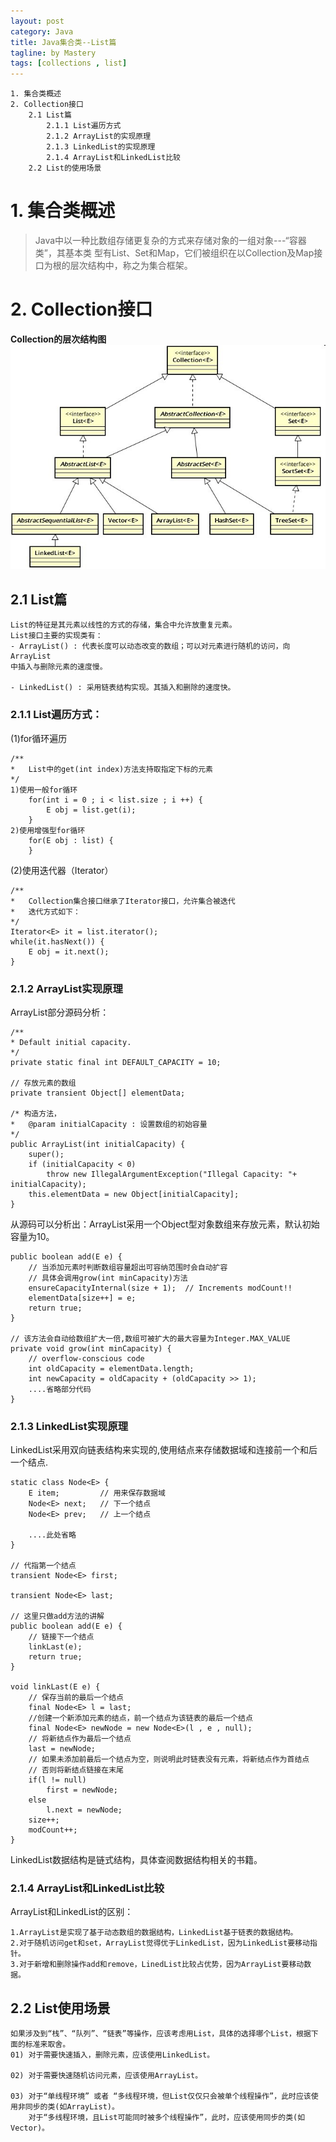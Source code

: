 ```yaml
---
layout: post
category: Java
title: Java集合类--List篇
tagline: by Mastery
tags: [collections , list]
---
```


    1. 集合类概述
    2. Collection接口
        2.1 List篇
            2.1.1 List遍历方式
            2.1.2 ArrayList的实现原理
            2.1.3 LinkedList的实现原理
            2.1.4 ArrayList和LinkedList比较
        2.2 List的使用场景

<!--more-->

# 1. 集合类概述

>Java中以一种比数组存储更复杂的方式来存储对象的一组对象---“容器类”，其基本类
型有List、Set和Map，它们被组织在以Collection及Map接口为根的层次结构中，称之为集合框架。


# 2. Collection接口

**Collection的层次结构图**
![](/images/java_collections/collection_interface.jpg)

## 2.1 List篇

    List的特征是其元素以线性的方式的存储，集合中允许放重复元素。
    List接口主要的实现类有：
    - ArrayList() : 代表长度可以动态改变的数组；可以对元素进行随机的访问，向ArrayList
    中插入与删除元素的速度慢。

    - LinkedList() : 采用链表结构实现。其插入和删除的速度快。

### 2.1.1 List遍历方式：

(1)for循环遍历
    
    /**
    *   List中的get(int index)方法支持取指定下标的元素
    */
    1)使用一般for循环
        for(int i = 0 ; i < list.size ; i ++) {
            E obj = list.get(i);
        }
    2)使用增强型for循环
        for(E obj : list) {
        }

(2)使用迭代器（Iterator）

    /**
    *   Collection集合接口继承了Iterator接口，允许集合被迭代
    *   迭代方式如下：
    */
    Iterator<E> it = list.iterator();
    while(it.hasNext()) {
        E obj = it.next();
    }

### 2.1.2 ArrayList实现原理

ArrayList部分源码分析：

    /**
    * Default initial capacity.
    */
    private static final int DEFAULT_CAPACITY = 10;

    // 存放元素的数组
    private transient Object[] elementData;

    /* 构造方法，
    *   @param initialCapacity : 设置数组的初始容量
    */
    public ArrayList(int initialCapacity) {
        super();
        if (initialCapacity < 0)
            throw new IllegalArgumentException("Illegal Capacity: "+ initialCapacity);
        this.elementData = new Object[initialCapacity];
    }

从源码可以分析出：ArrayList采用一个Object型对象数组来存放元素，默认初始容量为10。

    public boolean add(E e) {
        // 当添加元素时判断数组容量超出可容纳范围时会自动扩容
        // 具体会调用grow(int minCapacity)方法
        ensureCapacityInternal(size + 1);  // Increments modCount!!
        elementData[size++] = e;
        return true;
    }
    
    // 该方法会自动给数组扩大一倍,数组可被扩大的最大容量为Integer.MAX_VALUE 
    private void grow(int minCapacity) {
        // overflow-conscious code
        int oldCapacity = elementData.length;
        int newCapacity = oldCapacity + (oldCapacity >> 1);
        ....省略部分代码 
    }

### 2.1.3 LinkedList实现原理

LinkedList采用双向链表结构来实现的,使用结点来存储数据域和连接前一个和后一个结点.

    static class Node<E> {
        E item;         // 用来保存数据域
        Node<E> next;   // 下一个结点
        Node<E> prev;   // 上一个结点

        ....此处省略
    }

    // 代指第一个结点
    transient Node<E> first;
    
    transient Node<E> last;

    // 这里只做add方法的讲解
    public boolean add(E e) {
        // 链接下一个结点
        linkLast(e);
        return true;
    }

    void linkLast(E e) {
        // 保存当前的最后一个结点
        final Node<E> l = last;
        //创建一个新添加元素的结点，前一个结点为该链表的最后一个结点
        final Node<E> newNode = new Node<E>(l , e , null);
        // 将新结点作为最后一个结点
        last = newNode;
        // 如果未添加前最后一个结点为空，则说明此时链表没有元素，将新结点作为首结点
        // 否则将新结点链接在末尾
        if(l != null) 
            first = newNode;
        else
            l.next = newNode;
        size++;
        modCount++;
    }

LinkedList数据结构是链式结构，具体查阅数据结构相关的书籍。

### 2.1.4 ArrayList和LinkedList比较

ArrayList和LinkedList的区别：

    1.ArrayList是实现了基于动态数组的数据结构，LinkedList基于链表的数据结构。
    2.对于随机访问get和set，ArrayList觉得优于LinkedList，因为LinkedList要移动指针。
    3.对于新增和删除操作add和remove，LinedList比较占优势，因为ArrayList要移动数据。


## 2.2 List使用场景

    如果涉及到“栈”、“队列”、“链表”等操作，应该考虑用List，具体的选择哪个List，根据下面的标准来取舍。
    01) 对于需要快速插入，删除元素，应该使用LinkedList。
    
    02) 对于需要快速随机访问元素，应该使用ArrayList。
    
    03) 对于“单线程环境” 或者 “多线程环境，但List仅仅只会被单个线程操作”，此时应该使用非同步的类(如ArrayList)。
        对于“多线程环境，且List可能同时被多个线程操作”，此时，应该使用同步的类(如Vector)。






